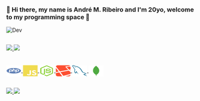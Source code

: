 ###  :city_sunset: Hi there, my name is André M. Ribeiro and I'm 20yo, welcome to my programming space :city_sunset:
![Dev](https://64.media.tumblr.com/bc91fffa1f7f71014fddf10d3d2decbd/tumblr_pkxty5psM71sguk2k_500.gifv)
##
<!--
**Andremzzr/Andremzzr** is a ✨ _special_ ✨ repository because its `README.md` (this file) appears on your GitHub profile.




--> <div>
  <a href="https://github.com/Andremzzr">
  <img height="180em" src="https://github-readme-stats.vercel.app/api?username=Andremzzr&show_icons=true&theme=dracula&include_all_commits=true&count_private=true"/>
  <img height="180em" src="https://github-readme-stats.vercel.app/api/top-langs/?username=Andremzzr&layout=compact&langs_count=7&theme=dracula"/>
</div>
  
  ####
  <div style="display: block"><br>
  <img align="center" height="30" width="40" src="https://raw.githubusercontent.com/devicons/devicon/master/icons/php/php-plain.svg">
  <img align="center" height="30" width="40" src="https://raw.githubusercontent.com/devicons/devicon/master/icons/javascript/javascript-plain.svg">
  <img align="center" height="30" width="40" src="https://raw.githubusercontent.com/devicons/devicon/master/icons/nodejs/nodejs-plain.svg">
  <img align="center" height="30" width="40" src="https://raw.githubusercontent.com/devicons/devicon/master/icons/laravel/laravel-plain.svg">
  <img align="center" height="30" width="40" src="https://raw.githubusercontent.com/devicons/devicon/master/icons/mysql/mysql-plain.svg">
  <img align="center" height="30" width="40" src="https://raw.githubusercontent.com/devicons/devicon/master/icons/mongodb/mongodb-plain.svg">
    
</div>
  
  ##
  <div>
    <a href="https://www.linkedin.com/in/andr%C3%A9-mezzalira-ribeiro-90ab0b1ba/">
      <img src="https://img.shields.io/badge/LinkedIn-0077B5?style=for-the-badge&logo=linkedin&logoColor=white">
    </a>
    <a href="mailto:andremezzaliraribeiro@gmail.com">
      <img src="https://img.shields.io/badge/Gmail-D14836?style=for-the-badge&logo=gmail&logoColor=white">
    </a>
    </div>
  



